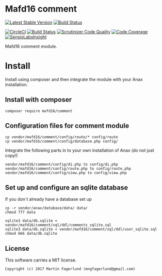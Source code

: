 Mafd16 comment
==================================

[![Latest Stable Version](https://poser.pugx.org/mafd16/comment/v/stable)](https://packagist.org/packages/mafd16/comment)
[![Build Status](https://travis-ci.org/mafd16/comment.svg?branch=master)](https://travis-ci.org/mafd16/comment.svg?branch=master)



[![CircleCI](https://circleci.com/gh/mafd16/comment.svg?style=svg)](https://circleci.com/gh/mafd16/comment)
[![Build Status](https://scrutinizer-ci.com/g/mafd16/comment/badges/build.png?b=master)](https://scrutinizer-ci.com/g/mafd16/comment/build-status/master)
[![Scrutinizer Code Quality](https://scrutinizer-ci.com/g/mafd16/comment/badges/quality-score.png?b=master)](https://scrutinizer-ci.com/g/mafd16/comment/?branch=master)
[![Code Coverage](https://scrutinizer-ci.com/g/mafd16/comment/badges/coverage.png?b=master)](https://scrutinizer-ci.com/g/mafd16/comment/?branch=master)
[![SensioLabsInsight](https://insight.sensiolabs.com/projects/d831fd4c-b7c6-4ff0-9a83-102440af8929/mini.png)](https://insight.sensiolabs.com/projects/d831fd4c-b7c6-4ff0-9a83-102440af8929)

Mafd16 comment module.

Install
========

Install using composer and then integrate the module with your Anax installation.

Install with composer
---------------------

    composer require mafd16/comment

Configuration files for comment module
---------------------------------------

    cp vendor/mafd16/comment/config/route/* config/route
    cp vendor/mafd16/comment/config/database.php config/

Integrate the following parts in to your own installation of Anax (do not just copy!)

    vendor/mafd16/comment/config/di.php to config/di.php
    vendor/mafd16/comment/config/route.php to config/route.php
    vendor/mafd16/comment/config/view.php to config/view.php

Set up and configure an sqlite database
------------------------------------------

If you don´t already have a database set up

    cp -r vendor/anax/database/data/ data/
    chmod 777 data

    sqlite3 data/db.sqlite < vendor/mafd16/comment/sql/ddl/comments_sqlite.sql
    sqlite3 data/db.sqlite < vendor/mafd16/comment/sql/ddl/user_sqlite.sql
    chmod 666 data/db.sqlite



License
------------------

This software carries a MIT license.



```
Copyright (c) 2017 Martin Fagerlund (mngfagerlund@gmail.com)
```
